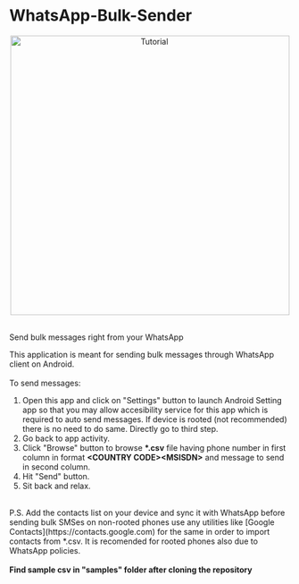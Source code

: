 # WhatsApp-Bulk-Sender
<p align="center"> <img height="500px" src="/samples/tutorial.gif" alt="Tutorial"/> </p><br/>
Send bulk messages right from your WhatsApp

This application is meant for sending bulk messages through WhatsApp client on Android.<br>
<br>
To send messages:<br>
<ol>
<li>Open this app and click on "Settings" button to launch Android Setting app so that you may allow accesibility service for this app which is required to auto send messages. If device is rooted (not recommended) there is no need to do same. Directly go to third step.</li>
<li>Go back to app activity.</li>
<li>Click "Browse" button to browse <strong>*.csv</strong> file having phone number in first column in format <strong>&lt;COUNTRY CODE&gt;&lt;MSISDN&gt;</strong> and message to send in second column.</li>
<li>Hit "Send" button.</li>
<li>Sit back and relax.</li>
</ol>
<br>
P.S. Add the contacts list on your device and sync it with WhatsApp before sending bulk SMSes on non-rooted phones use any utilities like [Google Contacts](https://contacts.google.com) for the same in order to import contacts from *.csv. It is recomended for rooted phones also due to WhatsApp policies.<br/>
<br/>
<strong>Find sample csv in "samples" folder after cloning the repository</strong>
